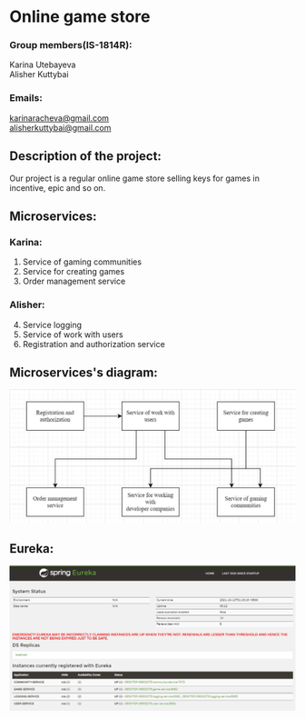 # Online game store
### Group members(IS-1814R):
 Karina Utebayeva  
 Alisher Kuttybai  

### Emails: 
 karinaracheva@gmail.com  
 alisherkuttybai@gmail.com  

## Description of the project:
Our project is a regular online game store selling keys for games in incentive, epic and so on. 
 
## Microservices:
### Karina:
  1) Service of gaming communities
  2) Service for creating games
  3) Order management service
### Alisher:
  4) Service logging
  5) Service of work with users
  6) Registration and authorization service
 
## Microservices's diagram:
![Image alt](diagram.jpg)

## Eureka:
![Image alt](eureka.jpg)

